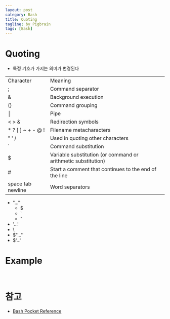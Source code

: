 ```yaml
---
layout: post
category: Bash
title: Quoting
tagline: by Pigbrain
tags: [Bash]
---
```


<!--more-->

# Quoting  
* 특정 기호가 가지는 의미가 변경된다   

<table>  
<tr><td>Character</td><td>Meaning</td></tr>
<tr><td>;</td><td>Command separator</td></tr>  
<tr><td>&</td><td>Background execution</td></tr>  
<tr><td>()</td><td>Command grouping</td></tr>  
<tr><td>│</td><td>Pipe</td></tr>  
<tr><td> < > & </td><td>Redirection symbols</td></tr>  
<tr><td> * ? [ ] ~ + - @ ! </td><td>Filename metacharacters</td></tr>  
<tr><td> " ' / </td><td>Used in quoting other characters</td></tr>  
<tr><td>`</td><td>Command substitution</td></tr>
<tr><td>$</td><td>Variable substitution (or command or arithmetic substitution)</td></tr>
<tr><td>#</td><td>Start a comment that continues to the end of the line</td></tr>
<tr><td>space tab newline</td><td>Word separators</td></tr>  
</table>  
   
* "…"
	* $  
	* `  
	* "  
* '...'  
* \
* $"..."  
* $'...'


# Example  
	
	
<br>  
  
# 참고
* [Bash Pocket Reference](http://www.amazon.com/bash-Pocket-Reference-OReilly/dp/1449387888)  
